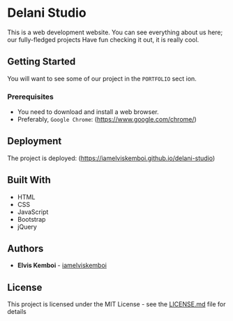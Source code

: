 # Delani Studio
This is a web development website. You can see everything about us here; our fully-fledged projects Have fun checking it out, it is really cool.

## Getting Started

You will want to see some of our project in the ```PORTFOLIO``` sect  ion.

### Prerequisites

* You need to download and install a web browser.
* Preferably, ```Google Chrome```: (https://www.google.com/chrome/)


## Deployment

The project is deployed: (https://iamelviskemboi.github.io/delani-studio)

## Built With

* HTML
* CSS
* JavaScript
* Bootstrap
* jQuery

## Authors

* **Elvis Kemboi** - [iamelviskemboi](https://github.com/iamelviskemboi)

## License

This project is licensed under the MIT License - see the [LICENSE.md](LICENSE.md) file for details
